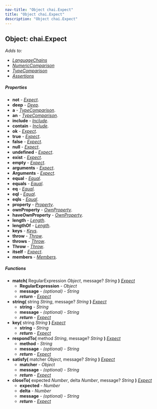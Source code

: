 ```yaml
---
nav-title: "Object chai.Expect"
title: "Object chai.Expect"
description: "Object chai.Expect"
---
```

## Object: chai.Expect  
_Adds to:_
 - [_LanguageChains_](../chai/LanguageChains.md)
 - [_NumericComparison_](../chai/NumericComparison.md)
 - [_TypeComparison_](../chai/TypeComparison.md)
 - [_Assertions_](../chai/Assertions.md)

##### Properties
 - **not** - [_Expect_](../chai/Expect.md).
 - **deep** - [_Deep_](../chai/Deep.md).
 - **a** - [_TypeComparison_](../chai/TypeComparison.md).
 - **an** - [_TypeComparison_](../chai/TypeComparison.md).
 - **include** - [_Include_](../chai/Include.md).
 - **contain** - [_Include_](../chai/Include.md).
 - **ok** - [_Expect_](../chai/Expect.md).
 - **true** - [_Expect_](../chai/Expect.md).
 - **false** - [_Expect_](../chai/Expect.md).
 - **null** - [_Expect_](../chai/Expect.md).
 - **undefined** - [_Expect_](../chai/Expect.md).
 - **exist** - [_Expect_](../chai/Expect.md).
 - **empty** - [_Expect_](../chai/Expect.md).
 - **arguments** - [_Expect_](../chai/Expect.md).
 - **Arguments** - [_Expect_](../chai/Expect.md).
 - **equal** - [_Equal_](../chai/Equal.md).
 - **equals** - [_Equal_](../chai/Equal.md).
 - **eq** - [_Equal_](../chai/Equal.md).
 - **eql** - [_Equal_](../chai/Equal.md).
 - **eqls** - [_Equal_](../chai/Equal.md).
 - **property** - [_Property_](../chai/Property.md).
 - **ownProperty** - [_OwnProperty_](../chai/OwnProperty.md).
 - **haveOwnProperty** - [_OwnProperty_](../chai/OwnProperty.md).
 - **length** - [_Length_](../chai/Length.md).
 - **lengthOf** - [_Length_](../chai/Length.md).
 - **keys** - [_Keys_](../chai/Keys.md).
 - **throw** - [_Throw_](../chai/Throw.md).
 - **throws** - [_Throw_](../chai/Throw.md).
 - **Throw** - [_Throw_](../chai/Throw.md).
 - **itself** - [_Expect_](../chai/Expect.md).
 - **members** - [_Members_](../chai/Members.md).

##### Functions
 - **match(** RegularExpression _Object_, message? _String_ **)** [_Expect_](../chai/Expect.md)
   - **RegularExpression** - _Object_
   - **message** - _(optional)_ - _String_
   - _**return**_ - [_Expect_](../chai/Expect.md)
 - **string(** string _String_, message? _String_ **)** [_Expect_](../chai/Expect.md)
   - **string** - _String_
   - **message** - _(optional)_ - _String_
   - _**return**_ - [_Expect_](../chai/Expect.md)
 - **key(** string _String_ **)** [_Expect_](../chai/Expect.md)
   - **string** - _String_
   - _**return**_ - [_Expect_](../chai/Expect.md)
 - **respondTo(** method _String_, message? _String_ **)** [_Expect_](../chai/Expect.md)
   - **method** - _String_
   - **message** - _(optional)_ - _String_
   - _**return**_ - [_Expect_](../chai/Expect.md)
 - **satisfy(** matcher _Object_, message? _String_ **)** [_Expect_](../chai/Expect.md)
   - **matcher** - _Object_
   - **message** - _(optional)_ - _String_
   - _**return**_ - [_Expect_](../chai/Expect.md)
 - **closeTo(** expected _Number_, delta _Number_, message? _String_ **)** [_Expect_](../chai/Expect.md)
   - **expected** - _Number_
   - **delta** - _Number_
   - **message** - _(optional)_ - _String_
   - _**return**_ - [_Expect_](../chai/Expect.md)